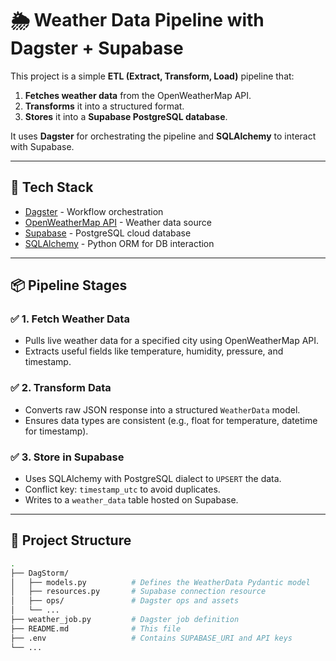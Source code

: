 # 🌦️ Weather Data Pipeline with Dagster + Supabase

This project is a simple **ETL (Extract, Transform, Load)** pipeline that:

1. **Fetches weather data** from the OpenWeatherMap API.
2. **Transforms** it into a structured format.
3. **Stores** it into a **Supabase PostgreSQL database**.

It uses **Dagster** for orchestrating the pipeline and **SQLAlchemy** to interact with Supabase.

---

## 🔧 Tech Stack

- [Dagster](https://dagster.io/) - Workflow orchestration
- [OpenWeatherMap API](https://openweathermap.org/api) - Weather data source
- [Supabase](https://supabase.com/) - PostgreSQL cloud database
- [SQLAlchemy](https://www.sqlalchemy.org/) - Python ORM for DB interaction

---

## 📦 Pipeline Stages

### ✅ 1. Fetch Weather Data

- Pulls live weather data for a specified city using OpenWeatherMap API.
- Extracts useful fields like temperature, humidity, pressure, and timestamp.

### ✅ 2. Transform Data

- Converts raw JSON response into a structured `WeatherData` model.
- Ensures data types are consistent (e.g., float for temperature, datetime for timestamp).

### ✅ 3. Store in Supabase

- Uses SQLAlchemy with PostgreSQL dialect to `UPSERT` the data.
- Conflict key: `timestamp_utc` to avoid duplicates.
- Writes to a `weather_data` table hosted on Supabase.

---

## 📁 Project Structure

```bash
.
├── DagStorm/
│   ├── models.py          # Defines the WeatherData Pydantic model
│   ├── resources.py       # Supabase connection resource
│   ├── ops/               # Dagster ops and assets
│   └── ...
├── weather_job.py         # Dagster job definition
├── README.md              # This file
├── .env                   # Contains SUPABASE_URI and API keys
└── ...

